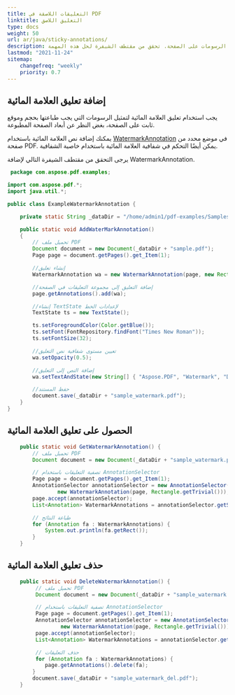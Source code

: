 ```yaml
---
title: التعليقات اللاصقة في PDF
linktitle: التعليق اللاصق
type: docs
weight: 50
url: ar/java/sticky-annotations/
description: هذا الموضوع يتعلق بالتعليقات اللاصقة، كمثال نعرض تعليق العلامة المائية في النص. يُستخدم لتمثيل الرسومات على الصفحة. تحقق من مقتطف الشيفرة لحل هذه المهمة.
lastmod: "2021-11-24"
sitemap:
    changefreq: "weekly"
    priority: 0.7
---
```


## إضافة تعليق العلامة المائية

يجب استخدام تعليق العلامة المائية لتمثيل الرسومات التي يجب طباعتها بحجم وموقع ثابت على الصفحة، بغض النظر عن أبعاد الصفحة المطبوعة.

يمكنك إضافة نص العلامة المائية باستخدام [WatermarkAnnotation](https://reference.aspose.com/pdf/java/com.aspose.pdf/class-use/WatermarkAnnotation) في موضع محدد من صفحة PDF. يمكن أيضًا التحكم في شفافية العلامة المائية باستخدام خاصية الشفافية.

يرجى التحقق من مقتطف الشيفرة التالي لإضافة WatermarkAnnotation.

```java
 package com.aspose.pdf.examples;

import com.aspose.pdf.*;
import java.util.*;

public class ExampleWatermarkAnnotation {

    private static String _dataDir = "/home/admin1/pdf-examples/Samples/";

    public static void AddWaterMarkAnnotation()
    {
        // تحميل ملف PDF
        Document document = new Document(_dataDir + "sample.pdf");
        Page page = document.getPages().get_Item(1);

        //إنشاء تعليق
        WatermarkAnnotation wa = new WatermarkAnnotation(page, new Rectangle(100, 500, 400, 600));

        //إضافة التعليق إلى مجموعة التعليقات في الصفحة
        page.getAnnotations().add(wa);

        //إنشاء TextState لإعدادات الخط
        TextState ts = new TextState();

        ts.setForegroundColor(Color.getBlue());
        ts.setFont(FontRepository.findFont("Times New Roman"));
        ts.setFontSize(32);

        //تعيين مستوى شفافية نص التعليق
        wa.setOpacity(0.5);

        //إضافة النص إلى التعليق
        wa.setTextAndState(new String[] { "Aspose.PDF", "Watermark", "Demo" }, ts);

        //حفظ المستند
        document.save(_dataDir + "sample_watermark.pdf");
    }
}
```


## الحصول على تعليق العلامة المائية

```java
    public static void GetWatermarkAnnotation() {
        // تحميل ملف PDF
        Document document = new Document(_dataDir + "sample_watermark.pdf");

        // تصفية التعليقات باستخدام AnnotationSelector
        Page page = document.getPages().get_Item(1);
        AnnotationSelector annotationSelector = new AnnotationSelector(
                new WatermarkAnnotation(page, Rectangle.getTrivial()));
        page.accept(annotationSelector);
        List<Annotation> WatermarkAnnotations = annotationSelector.getSelected();

        // طباعة النتائج
        for (Annotation fa : WatermarkAnnotations) {
            System.out.println(fa.getRect());
        }
    }
```

## حذف تعليق العلامة المائية

```java
    public static void DeleteWatermarkAnnotation() {
         // تحميل ملف PDF
         Document document = new Document(_dataDir + "sample_watermark.pdf");

         // تصفية التعليقات باستخدام AnnotationSelector
         Page page = document.getPages().get_Item(1);
         AnnotationSelector annotationSelector = new AnnotationSelector(
                 new WatermarkAnnotation(page, Rectangle.getTrivial()));
         page.accept(annotationSelector);
         List<Annotation> WatermarkAnnotations = annotationSelector.getSelected();

         // حذف التعليقات
         for (Annotation fa : WatermarkAnnotations) {
            page.getAnnotations().delete(fa);
        }
        document.save(_dataDir + "sample_watermark_del.pdf");
    }
```
